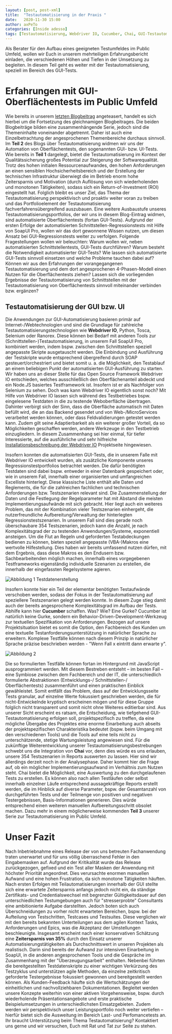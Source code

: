 ```yaml
---
layout: [post, post-xml]              
title:  "Testautomatisierung in der Praxis "        
date:   2020-11-30 15:00                    
author: axPeTo                    
categories: [Inside adesso]             
tags: [Testautomatisierung, Webdriver IO, Cucumber, Chai, GUI-Testautomatisierung]
---
```


Als Berater für den Aufbau eines geeigneten Testumfeldes im Public Umfeld, wollen wir Euch in unserem mehrteiligen Erfahrungsbericht einladen, die verschiedenen Höhen und Tiefen in der Umsetzung zu begleiten.
In diesem Teil geht es weiter mit der Testautomatisierung, speziell im Bereich des GUI-Tests.

# Erfahrungen mit GUI-Oberflächentests im Public Umfeld
Wie bereits in unserem [letzten Blogbeitrag](https://www.adesso.de/de/news/blog/testautomatisierung-in-der-praxis-erfahrungen-mit-soapui-im-public-umfeld.jsp) angeteasert, handelt es sich hierbei um die Fortsetzung des gleichnamigen Blogbeitrages. 
Die beiden Blogbeiträge bilden eine zusammenhängende Serie, jedoch sind die Themeninhalte voneinander abgetrennt. 
Daher ist auch eine Einzelbetrachtung der angesprochenen Themenbereiche durchaus sinnvoll.
Im **Teil 2** des Blogs über Testautomatisierung widmen wir uns der Automation von Oberflächentests, den sogenannten GUI- bzw. UI-Tests. 
Wie bereits in **Teil 1** dargelegt, bietet die Testautomatisierung im Kontext der Qualitätssicherung großes Potential zur Steigerung der Softwarequalität. 
Trotz des hohen initialen Ressourcenaufwandes, den hohen Anforderungen an einen sensiblen Hochsicherheitsbereich und der Erstellung der technischen Infrastruktur überwiegt die im Betrieb enorm hohe Zeitersparnis und Motivation (durch Auflösung von sich wiederholenden und monotonen Tätigkeiten), sodass sich ein Return-of-Investment (ROI) eingestellt hat. 
Folglich bleibt es unser Ziel, das Thema der Testautomatisierung perspektivisch und proaktiv weiter voran zu treiben und das Portfolioelement der Testautomatisierung fachverfahrensübergreifend auszubauen. 
Eine weitere Ausbaustufe unseres Testautomatisierungsportfolios, der wir uns in diesem Blog-Eintrag widmen, sind automatisierte Oberflächentests (fortan GUI-Tests). 
Aufgrund der ersten Erfolge der automatisierten Schnittstellen-Regressionstests mit Hilfe von SoapUI Pro, wollen wir das dort gewonnene Wissen nutzen, um diesen Ansatz bei GUI-Regressionstests weiter zu verfolgen. 
Folgende Fragestellungen wollen wir beleuchten: Warum wollen wir, neben automatisierten Schnittstellentests, GUI-Tests durchführen? Warum besteht die Notwendigkeit automatisierter GUI-Tests? 
Wie lassen sich automatisierte GUI-Tests sinnvoll einsetzen und welche Probleme tauchen dabei auf? 
Können wir aus den Erfahrungen der vorangegangenen Testautomatisierung und dem dort angesprochenen 4-Phasen-Modell einen Nutzen für die Oberflächentests ziehen? Lassen sich die vorliegenden Ergebnisse der Testautomatisierung von Schnittstellen mit der Testautomatisierung von Oberflächentests sinnvoll miteinander verbinden bzw. ergänzen?

## Testautomatisierung der GUI bzw. UI
Die Anwendungen zur GUI-Automatisierung basieren primär auf Internet-/Webtechnologien und sind die Grundlage für zahlreiche Testautomatisierungstechnologien wie **Webdriver IO**, Python, Tosca, Selenium oder Ranorex. 
Diese können bei Bedarf mit anderen Tools zur (Schnittstellen-)Testautomatisierung, in unserem Fall SoapUI Pro, kombiniert werden, indem bspw. zwischen den Schnittstellen speziell angepasste Skripte ausgetauscht werden. 
Die Einbindung und Ausführung der Testskripte wurde entsprechend übergreifend durch SOAP gesteuert/orchestriert und bietet somit u. a. die Möglichkeit, den Testablauf an einem beliebigen Punkt der automatisierten GUI-Ausführung zu starten. 
Wir haben uns an dieser Stelle für das Open Source Framework Webdriver IO entschieden, welches ausschließlich den Oberflächenanteil abdeckt und ein Node.JS basiertes Testframework ist. 
Insofern ist er als Nachfolger von Selenium zu sehen. 
Doch was kann Webdriver IO eigentlich sonst noch?
Mit Hilfe von Webdriver IO lassen sich während des Testbetriebes bspw. eingelesene Testdaten in die zu testende Weboberfläche übertragen. 
Dahinter verbirgt sich der Sinn, dass die Oberfläche automatisch mit Daten befüllt wird, die an das Backend gesendet und von Web-/MicroServices verarbeitet werden können, oder dass Feldvalidierungen getestet werden kann. 
Zudem gilt seine Adaptierbarkeit als ein weiterer großer Vorteil, da so Möglichkeiten geschaffen werden, andere Werkzeuge in den Testbetrieb einzugliedern. 
In diesem Zusammenhang sei hier einmal, für tiefer Interessierte, auf die ausführliche und sehr hilfreiche [Installationsbeschreibung der Webdriver IO](https://webdriver.io/docs/gettingstarted.html) Projektseite hingewiesen.


Insofern konnten die automatisierten GUI-Tests, die in unserem Falle mit Webdriver IO entwickelt wurden, als zusätzliche Komponente unseres Regressionstestportfolios betrachtet werden. 
Die dafür benötigten Testdaten sind dabei bspw. entweder in einer Datenbank gespeichert oder, wie in unserem Fall, innerhalb einer organisierten und umfangreichen Excelliste hinterlegt. 
Diese klassische Liste enthält alle Daten und Reglements, die für die zahlreichen fachlichen und technischen Anforderungen bzw. Testszenarien relevant sind. 
Die Zusammenstellung der Daten und die Festlegung der Regelparameter hat mit Abstand die meisten Implementierungsaufwände mit sich gebracht. 
Hier liegt auch ein weiteres Problem, das mit der Kombination vieler Testszenarien einhergeht, die nutzerfreundliche Aufbereitung/Verwaltung der hinterlegten Regressionstestszenarien. 
In unserem Fall sind dies gerade noch überschaubare 354 Testszenarien, jedoch kann die Anzahl, je nach Komplexitätsgrad der zu testenden Anwendungen/Systeme, exponentiell ansteigen. 
Um die Flut an Regeln und geforderten Testabdeckungen bedienen zu können, bieten speziell angepasste (VBA-)Makros eine wertvolle Hilfestellung. 
Dies haben wir bereits umfassend nutzen dürfen, mit dem Ergebnis, dass diese Makros es den Endusern bzw. Sachbearbeitenden möglich machen, innerhalb eines vorgegebenen Testframeworks eigenständig individuelle Szenarien zu erstellen, die innerhalb der eingefassten Regelsysteme agieren. 

![Abbildung 1 Testdatenerstellung](/assets/images/posts/Testautomatisierung-in-der-Praxis/Testdatenerstellung.png)

Insofern konnte hier ein Teil der elementar benötigten Testaufwände verschoben werden, sodass der Fokus in der Testautomatisierung auf speziellere Testszenarien gelegt werden konnte. 
In diesem Zuge stieg damit auch der bereits angesprochene Komplexitätsgrad im Aufbau der Tests. 
Abhilfe kann hier **Cucumber** schaffen. 
Was? Wie? Eine Gurke?
Cucumber ist natürlich keine Gurke, sondern ein Behavior-Driven-Development-Werkzeug zur textuellen Spezifikation von Anforderungen. 
Bezogen auf unsere Projektsituation bietet es somit die Option, den Fachbereich des Kunden um eine textuelle Testanforderungsunterstützung in natürlicher Sprache zu erweitern. 
Komplexe Testfälle können nach diesem Prinzip in natürlicher Sprache präzise beschrieben werden - "Wenn Fall x eintritt dann erwarte y". 

![Abbildung 2](/assets/images/posts/Testautomatisierung-in-der-Praxis/Testfallbeschreibung.png)

Die so formulierten Testfälle können fortan im Hintergrund mit JavaScript ausprogrammiert werden. 
Mit diesem Bestreben entsteht – im besten Fall – eine Symbiose zwischen dem Fachbereich und der IT, die unterschiedlich formulierte Abstraktionen (Entwicklungs-/ Schnittstellen-/ Oberflächentests) zusammenführt und einen praktischen Einblick gewähleistet. 
Somit entfällt das Problem, dass auf der Entwicklungsseite Tests granular, auf einzelne Werte fokussiert geschrieben werden, die für nicht-Entwickelnde kryptisch erscheinen mögen und für diese Gruppe folglich nicht transparent und somit nicht ohne Weiteres editierbar sind.
Aus unserer Sicht erscheint es ratsam, die Entscheidung, wie tiefgehend GUI-Testautomatisierung erfolgen soll, projektspezifisch zu treffen, da eine mögliche Übergabe des Projektes eine enorme Einarbeitung auch abseits der projektspezifischen Charakteristika bedeutet (bspw. beim Umgang mit den verschiedenen Tools) und die Tools auf eine teils nicht zu unterschätzende, stetige Wartungsleistung angewiesen sind.
Für die zukünftige Weiterentwicklung unserer Testautomatisierungsbestrebungen schwebt uns die Integration von **Chai** vor, denn dies würde es uns erlauben, unsere 354 Testszenarien in Reports auswerten zu lassen. 
Hier sind wir allerdings derzeit noch in der Analysephase. 
Daher kommt hier die Frage auf, ob ein möglicher Implementierungsaufwand im Verhältnis zum Nutzen steht.
Chai bietet die Möglichkeit, eine Auswertung zu den durchgelaufenen Tests zu erstellen. 
Es können also nach allen Testläufen oder selbst innerhalb einzelner Läufe entsprechend aussagekräftige Reports erstellt werden, die im Hinblick auf diverse Parameter, bspw. der Gesamtanzahl von durchgeführten Tests und der Teilmenge von positiven und negativen Testergebnissen, Basis-Informationen generieren.
Dies würde entsprechend einen weiteren manuellen Aufbereitungsschritt obsolet machen. 
Dazu mehr in einem möglicherweise kommenden **Teil 3** unserer Serie zur Testautomatisierung im Public Umfeld.


# Unser Fazit
Nach Inbetriebnahme eines Release der von uns betreuten Fachanwendung traten unerwartet und für uns völlig überraschend Fehler in den Eingabemasken auf. 
Aufgrund der Kritikalität wurde das Release zurückgezogen, gefixed und ein Test aller Masken der Anwendung mit höchster Priorität angeordnet. 
Dies verursachte enormen manuellen Aufwand und eine hohen Frustration, da sich monotone Tätigkeiten häuften. 
Nach ersten Erfolgen mit Teilautomatisierungen innerhalb der GUI stellte sich eine erwartete Zeitersparnis anfangs jedoch nicht ein, da ständige Zertifikats- und Credentialswechsel mit begrenzter Gültigkeitsdauer auf den unterschiedlichen Testumgebungen auch für "stresserprobte" Consultants eine ambitionierte Aufgabe darstellten. 
Jedoch boten sich auch Überschneidungen zu vorher nicht erwarteten Bereichen, bspw. bei der Aufteilung von Testschritten, Testcases und Testsuites. 
Diese verglichen wir mit den bereits bekannten Unterteilungen aus dem agilen Kontext Tasks, Anforderungen und Epics, was die Akzeptanz der Umstellungen beschleunigte.
Insgesamt erscheint nach einer konservativen Schätzung eine **Zeitersparnis von 35%** durch den Einsatz unserer Automatisierungstätigkeiten als Durchschnittswert in unseren Projekten als realistisch. 
Darin sind bereits der Aufwand zur intensiven Einarbeitung in SoapUI, in die anderen angesprochenen Tools und die Gespräche im Zusammenhang mit der "Überzeugungsarbeit" enthalten. 
Nebenbei führten die bereitgestellten Testdatenskripte zu einer wichtigen Verkürzung des Testzyklus und unterstützen agile Methoden, da einzelne zeitkritisch geforderte Testergebnisse fokussiert gewonnen und bereitgestellt werden können. 
Als Kunden-Feedback häufte sich die Wertschätzungen der einheitlichen und nachvollziehbaren Dokumentationen. 
Begleitet werden unsere Konzepte weiterhin von einer aktiven Vorgehensweise, bspw. durch wiederholende Präsentationsangebote und erste praktische Beispielumsetzungen in unterschiedlichsten Einsatzgebieten. 
Zudem werden wir perspektivisch unser Leistungsportfolio noch weiter vertiefen – hierfür bietet sich die Ausweitung im Bereich Last- und Perfomancetests an.
Ihr braucht Unterstützung beim Thema Testautomatisierung? Kontaktiert uns gerne und wir versuchen, Euch mit Rat und Tat zur Seite zu stehen.
